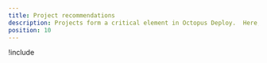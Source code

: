 ```yaml
---
title: Project recommendations
description: Projects form a critical element in Octopus Deploy.  Here, we cover some recommendations for projects; getting started on the right foot is vital in helping your Octopus Deploy instance scale.
position: 10
---
```


!include <project-recommendations>